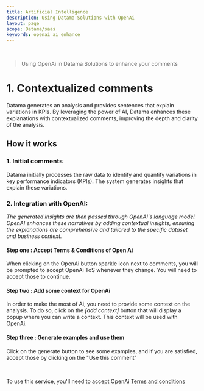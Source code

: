 ```yaml
---
title: Artificial Intelligence
description: Using Datama Solutions with OpenAi
layout: page
scope: Datama/saas
keywords: openai ai enhance
---
```


<br>

> Using OpenAi in Datama Solutions to enhance your comments


# 1. Contextualized comments

Datama generates an analysis and provides sentences that explain variations in KPIs. By leveraging the power of AI, Datama enhances these explanations with contextualized comments, improving the depth and clarity of the analysis.

## How it works

### 1. Initial comments
Datama initially processes the raw data to identify and quantify variations in key performance indicators (KPIs).
The system generates insights that explain these variations.

### 2. Integration with OpenAI:
_The generated insights are then passed through OpenAI's language model._
_OpenAI enhances these narratives by adding contextual insights, ensuring the explanations are comprehensive and tailored to the specific dataset and business context._

#### Step one : Accept Terms & Conditions of Open Ai
When clicking on the OpenAi button sparkle icon next to comments, you will be prompted to accept OpenAi ToS whenever they change.
You will need to accept those to continue.
#### Step two : Add some context for OpenAi
In order to make the most of Ai, you need to provide some context on the analysis.
To do so, click on the _[add context]_ button that will display a popup where you can write a context.
This context will be used with OpenAi.
#### Step three : Generate examples and use them
Click on the generate button to see some examples, and if you are satisfied, accept those by clicking on the "Use this comment"


<br>

To use this service, you'll need to accept OpenAi [Terms and conditions](https://openai.com/policies/)


<br>
